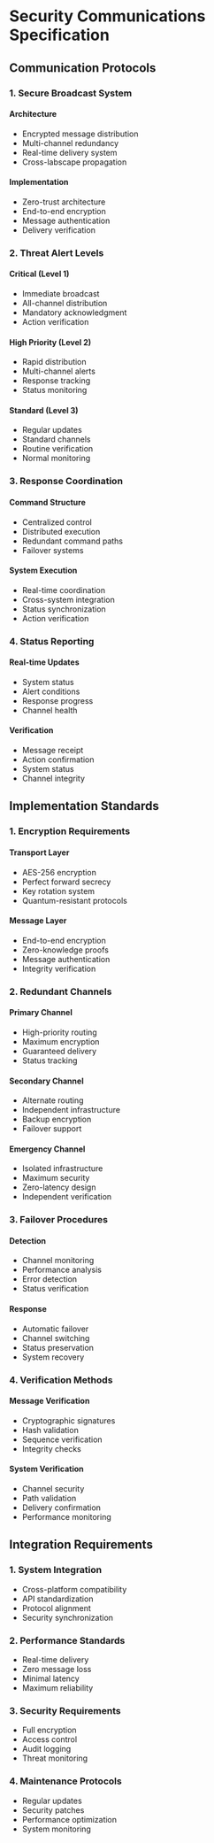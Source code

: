 # Security Communications Specification

## Communication Protocols

### 1. Secure Broadcast System

#### Architecture

- Encrypted message distribution
- Multi-channel redundancy
- Real-time delivery system
- Cross-labscape propagation

#### Implementation

- Zero-trust architecture
- End-to-end encryption
- Message authentication
- Delivery verification

### 2. Threat Alert Levels

#### Critical (Level 1)

- Immediate broadcast
- All-channel distribution
- Mandatory acknowledgment
- Action verification

#### High Priority (Level 2)

- Rapid distribution
- Multi-channel alerts
- Response tracking
- Status monitoring

#### Standard (Level 3)

- Regular updates
- Standard channels
- Routine verification
- Normal monitoring

### 3. Response Coordination

#### Command Structure

- Centralized control
- Distributed execution
- Redundant command paths
- Failover systems

#### System Execution

- Real-time coordination
- Cross-system integration
- Status synchronization
- Action verification

### 4. Status Reporting

#### Real-time Updates

- System status
- Alert conditions
- Response progress
- Channel health

#### Verification

- Message receipt
- Action confirmation
- System status
- Channel integrity

## Implementation Standards

### 1. Encryption Requirements

#### Transport Layer

- AES-256 encryption
- Perfect forward secrecy
- Key rotation system
- Quantum-resistant protocols

#### Message Layer

- End-to-end encryption
- Zero-knowledge proofs
- Message authentication
- Integrity verification

### 2. Redundant Channels

#### Primary Channel

- High-priority routing
- Maximum encryption
- Guaranteed delivery
- Status tracking

#### Secondary Channel

- Alternate routing
- Independent infrastructure
- Backup encryption
- Failover support

#### Emergency Channel

- Isolated infrastructure
- Maximum security
- Zero-latency design
- Independent verification

### 3. Failover Procedures

#### Detection

- Channel monitoring
- Performance analysis
- Error detection
- Status verification

#### Response

- Automatic failover
- Channel switching
- Status preservation
- System recovery

### 4. Verification Methods

#### Message Verification

- Cryptographic signatures
- Hash validation
- Sequence verification
- Integrity checks

#### System Verification

- Channel security
- Path validation
- Delivery confirmation
- Performance monitoring

## Integration Requirements

### 1. System Integration

- Cross-platform compatibility
- API standardization
- Protocol alignment
- Security synchronization

### 2. Performance Standards

- Real-time delivery
- Zero message loss
- Minimal latency
- Maximum reliability

### 3. Security Requirements

- Full encryption
- Access control
- Audit logging
- Threat monitoring

### 4. Maintenance Protocols

- Regular updates
- Security patches
- Performance optimization
- System monitoring